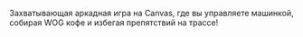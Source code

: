 Захватывающая аркадная игра на Canvas, где вы управляете машинкой, собирая WOG кофе и избегая препятствий на трассе!
